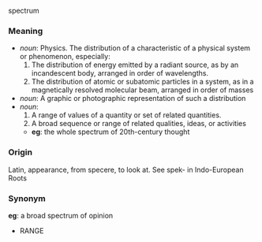 spectrum
### Meaning
+ _noun_: Physics. The distribution of a characteristic of a physical system or phenomenon, especially:
   1. The distribution of energy emitted by a radiant source, as by an incandescent body, arranged in order of wavelengths.
   2. The distribution of atomic or subatomic particles in a system, as in a magnetically resolved molecular beam, arranged in order of masses
+ _noun_: A graphic or photographic representation of such a distribution
+ _noun_:
   1. A range of values of a quantity or set of related quantities.
   2. A broad sequence or range of related qualities, ideas, or activities
    + __eg__: the whole spectrum of 20th-century thought

### Origin

Latin, appearance, from specere, to look at. See spek- in Indo-European Roots

### Synonym

__eg__: a broad spectrum of opinion

+ RANGE


